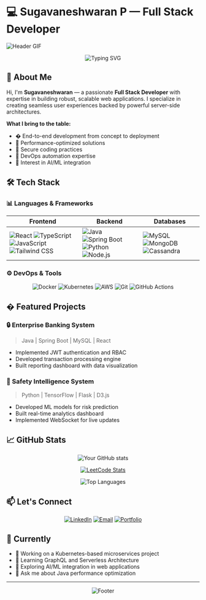 # 💻 Sugavaneshwaran P — Full Stack Developer

![Header GIF](https://media.giphy.com/media/qgQUggAC3Pfv687qPC/giphy.gif)

<div align="center">
  <img src="https://readme-typing-svg.demolab.com?font=Fira+Code&pause=1000&color=22D3EE&center=true&vCenter=true&width=435&lines=Full+Stack+Developer;Java%2FSpring+Boot+Expert;React+Enthusiast;DevOps+Practitioner;Problem+Solver" alt="Typing SVG" />
</div>

## 👋 About Me

Hi, I'm **Sugavaneshwaran** — a passionate **Full Stack Developer** with expertise in building robust, scalable web applications. I specialize in creating seamless user experiences backed by powerful server-side architectures.

**What I bring to the table:**
- � End-to-end development from concept to deployment
- 🎯 Performance-optimized solutions
- 🔐 Secure coding practices
- 🚀 DevOps automation expertise
- 🤖 Interest in AI/ML integration

## 🛠️ Tech Stack

### 📊 Languages & Frameworks
<div align="center">
  
| Frontend            | Backend             | Databases          |
|---------------------|---------------------|--------------------|
| ![React](https://img.shields.io/badge/React-20232A?style=for-the-badge&logo=react) ![TypeScript](https://img.shields.io/badge/TypeScript-007ACC?style=for-the-badge&logo=typescript) ![JavaScript](https://img.shields.io/badge/JavaScript-F7DF1E?style=for-the-badge&logo=javascript&logoColor=black) ![Tailwind CSS](https://img.shields.io/badge/Tailwind_CSS-38B2AC?style=for-the-badge&logo=tailwind-css) | ![Java](https://img.shields.io/badge/Java-ED8B00?style=for-the-badge&logo=openjdk) ![Spring Boot](https://img.shields.io/badge/Spring_Boot-6DB33F?style=for-the-badge&logo=spring) ![Python](https://img.shields.io/badge/Python-3776AB?style=for-the-badge&logo=python) ![Node.js](https://img.shields.io/badge/Node.js-339933?style=for-the-badge&logo=nodedotjs) | ![MySQL](https://img.shields.io/badge/MySQL-005C84?style=for-the-badge&logo=mysql) ![MongoDB](https://img.shields.io/badge/MongoDB-4EA94B?style=for-the-badge&logo=mongodb) ![Cassandra](https://img.shields.io/badge/Cassandra-1287B1?style=for-the-badge&logo=apache-cassandra) |

</div>

### ⚙️ DevOps & Tools
<div align="center">
  
![Docker](https://img.shields.io/badge/Docker-2496ED?style=for-the-badge&logo=docker&logoColor=white)
![Kubernetes](https://img.shields.io/badge/kubernetes-326CE5?style=for-the-badge&logo=kubernetes&logoColor=white)
![AWS](https://img.shields.io/badge/AWS-FF9900?style=for-the-badge&logo=amazon-aws&logoColor=white)
![Git](https://img.shields.io/badge/Git-F05032?style=for-the-badge&logo=git&logoColor=white)
![GitHub Actions](https://img.shields.io/badge/GitHub_Actions-2088FF?style=for-the-badge&logo=github-actions&logoColor=white)


</div>





## � Featured Projects

### 🔒 Enterprise Banking System
> Java | Spring Boot | MySQL | React
- Implemented JWT authentication and RBAC
- Developed transaction processing engine
- Built reporting dashboard with data visualization
  

### 🧠 Safety Intelligence System
> Python | TensorFlow | Flask | D3.js
- Developed ML models for risk prediction
- Built real-time analytics dashboard
- Implemented WebSocket for live updates

## 📈 GitHub Stats

<div align="center">
  
![Your GitHub stats](https://github-readme-stats.vercel.app/api?username=yourusername&show_icons=true&theme=radical)


[![LeetCode Stats](https://leetcard.jacoblin.cool/Sugavaneshwaran_p?theme=dark&font=baloo&ext=activity)](https://leetcode.com/u/Sugavaneshwaran_p/)

![Top Languages](https://github-readme-stats.vercel.app/api/top-langs/?username=Sugavaneshwaran-p&layout=compact&theme=radical)

</div>

## 📫 Let's Connect

<div align="center">
  
[![LinkedIn](https://img.shields.io/badge/LinkedIn-0A66C2?style=for-the-badge&logo=linkedin&logoColor=white)](https://www.linkedin.com/in/sugavaneshwaranp18/)
[![Email](https://img.shields.io/badge/Gmail-D14836?style=for-the-badge&logo=gmail&logoColor=white)](mailto:sugavanesh08@gmail.com)
[![Portfolio](https://img.shields.io/badge/Portfolio-000000?style=for-the-badge&logo=About.me&logoColor=white)](https://sugavaneshwaranp.me)
</div>

## 🎯 Currently

- 🔭 Working on a Kubernetes-based microservices project
- 🌱 Learning GraphQL and Serverless Architecture
- 🤔 Exploring AI/ML integration in web applications
- 💬 Ask me about Java performance optimization

---

<div align="center">
  
![Footer](https://capsule-render.vercel.app/api?type=waving&color=gradient&height=100&section=footer)

</div>
